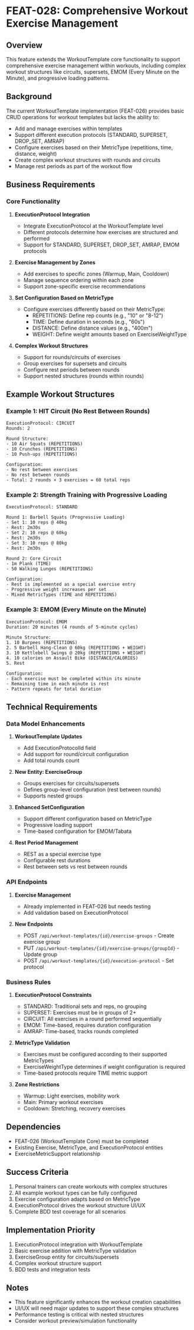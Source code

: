 # FEAT-028: Comprehensive Workout Exercise Management

## Overview
This feature extends the WorkoutTemplate core functionality to support comprehensive exercise management within workouts, including complex workout structures like circuits, supersets, EMOM (Every Minute on the Minute), and progressive loading patterns.

## Background
The current WorkoutTemplate implementation (FEAT-026) provides basic CRUD operations for workout templates but lacks the ability to:
- Add and manage exercises within templates
- Support different execution protocols (STANDARD, SUPERSET, DROP_SET, AMRAP)
- Configure exercises based on their MetricType (repetitions, time, distance, weight)
- Create complex workout structures with rounds and circuits
- Manage rest periods as part of the workout flow

## Business Requirements

### Core Functionality
1. **ExecutionProtocol Integration**
   - Integrate ExecutionProtocol at the WorkoutTemplate level
   - Different protocols determine how exercises are structured and performed
   - Support for STANDARD, SUPERSET, DROP_SET, AMRAP, EMOM protocols

2. **Exercise Management by Zones**
   - Add exercises to specific zones (Warmup, Main, Cooldown)
   - Manage sequence ordering within each zone
   - Support zone-specific exercise recommendations

3. **Set Configuration Based on MetricType**
   - Configure exercises differently based on their MetricType:
     - REPETITIONS: Define rep counts (e.g., "10" or "8-12")
     - TIME: Define duration in seconds (e.g., "60s")
     - DISTANCE: Define distance values (e.g., "400m")
     - WEIGHT: Define weight amounts based on ExerciseWeightType

4. **Complex Workout Structures**
   - Support for rounds/circuits of exercises
   - Group exercises for supersets and circuits
   - Configure rest periods between rounds
   - Support nested structures (rounds within rounds)

## Example Workout Structures

### Example 1: HIT Circuit (No Rest Between Rounds)
```
ExecutionProtocol: CIRCUIT
Rounds: 2

Round Structure:
- 10 Air Squats (REPETITIONS)
- 10 Crunches (REPETITIONS)
- 10 Push-ups (REPETITIONS)

Configuration:
- No rest between exercises
- No rest between rounds
- Total: 2 rounds × 3 exercises = 60 total reps
```

### Example 2: Strength Training with Progressive Loading
```
ExecutionProtocol: STANDARD

Round 1: Barbell Squats (Progressive Loading)
- Set 1: 10 reps @ 40kg
- Rest: 2m30s
- Set 2: 10 reps @ 60kg
- Rest: 2m30s
- Set 3: 10 reps @ 80kg
- Rest: 2m30s

Round 2: Core Circuit
- 1m Plank (TIME)
- 50 Walking Lunges (REPETITIONS)

Configuration:
- Rest is implemented as a special exercise entry
- Progressive weight increases per set
- Mixed MetricTypes (TIME and REPETITIONS)
```

### Example 3: EMOM (Every Minute on the Minute)
```
ExecutionProtocol: EMOM
Duration: 20 minutes (4 rounds of 5-minute cycles)

Minute Structure:
1. 10 Burpees (REPETITIONS)
2. 5 Barbell Hang-Clean @ 60kg (REPETITIONS + WEIGHT)
3. 10 Kettlebell Swings @ 20kg (REPETITIONS + WEIGHT)
4. 10 calories on Assault Bike (DISTANCE/CALORIES)
5. Rest

Configuration:
- Each exercise must be completed within its minute
- Remaining time in each minute is rest
- Pattern repeats for total duration
```

## Technical Requirements

### Data Model Enhancements
1. **WorkoutTemplate Updates**
   - Add ExecutionProtocolId field
   - Add support for round/circuit configuration
   - Add total rounds count

2. **New Entity: ExerciseGroup**
   - Groups exercises for circuits/supersets
   - Defines group-level configuration (rest between rounds)
   - Supports nested groups

3. **Enhanced SetConfiguration**
   - Support different configuration based on MetricType
   - Progressive loading support
   - Time-based configuration for EMOM/Tabata

4. **Rest Period Management**
   - REST as a special exercise type
   - Configurable rest durations
   - Rest between sets vs rest between rounds

### API Endpoints
1. **Exercise Management**
   - Already implemented in FEAT-026 but needs testing
   - Add validation based on ExecutionProtocol

2. **New Endpoints**
   - POST `/api/workout-templates/{id}/exercise-groups` - Create exercise group
   - PUT `/api/workout-templates/{id}/exercise-groups/{groupId}` - Update group
   - POST `/api/workout-templates/{id}/execution-protocol` - Set protocol

### Business Rules
1. **ExecutionProtocol Constraints**
   - STANDARD: Traditional sets and reps, no grouping
   - SUPERSET: Exercises must be in groups of 2+
   - CIRCUIT: All exercises in a round performed sequentially
   - EMOM: Time-based, requires duration configuration
   - AMRAP: Time-based, tracks rounds completed

2. **MetricType Validation**
   - Exercises must be configured according to their supported MetricTypes
   - ExerciseWeightType determines if weight configuration is required
   - Time-based protocols require TIME metric support

3. **Zone Restrictions**
   - Warmup: Light exercises, mobility work
   - Main: Primary workout exercises
   - Cooldown: Stretching, recovery exercises

## Dependencies
- FEAT-026 (WorkoutTemplate Core) must be completed
- Existing Exercise, MetricType, and ExecutionProtocol entities
- ExerciseMetricSupport relationship

## Success Criteria
1. Personal trainers can create workouts with complex structures
2. All example workout types can be fully configured
3. Exercise configuration adapts based on MetricType
4. ExecutionProtocol drives the workout structure UI/UX
5. Complete BDD test coverage for all scenarios

## Implementation Priority
1. ExecutionProtocol integration with WorkoutTemplate
2. Basic exercise addition with MetricType validation
3. ExerciseGroup entity for circuits/supersets
4. Complex workout structure support
5. BDD tests and integration tests

## Notes
- This feature significantly enhances the workout creation capabilities
- UI/UX will need major updates to support these complex structures
- Performance testing is critical with nested structures
- Consider workout preview/simulation functionality